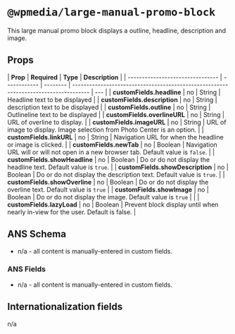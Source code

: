 # `@wpmedia/large-manual-promo-block`

This large manual promo block displays a outline, headline, description and image.

## Props

| **Prop**                         | **Required** | **Type** | **Description**                                                                      |
| -------------------------------- | ------------ | -------- | ------------------------------------------------------------------------------------ | --- |
| **customFields.headline**        | no           | String   | Headline text to be displayed                                                        |
| **customFields.description**     | no           | String   | description text to be displayed                                                     |
| **customFields.outline**         | no           | String   | Outlineline text to be displayed                                                     |
| **customFields.overlineURL**     | no           | String   | URL of overline to display.                                                          |
| **customFields.imageURL**        | no           | String   | URL of image to display. Image selection from Photo Center is an option.             |
| **customFields.linkURL**         | no           | String   | Navigation URL for when the headline or image is clicked.                            |
| **customFields.newTab**          | no           | Boolean  | Navigation URL will or will not open in a new browser tab. Default value is `false`. |
| **customFields.showHeadline**    | no           | Boolean  | Do or do not display the headline text. Default value is `true`.                     |
| **customFields.showDescription** | no           | Boolean  | Do or do not display the description text. Default value is `true`.                  |
| **customFields.showOverline**    | no           | Boolean  | Do or do not display the overline text. Default value is `true`                      |
| **customFields.showImage**       | no           | Boolean  | Do or do not display the image. Default value is `true`                              |     |
| **customFields.lazyLoad**        | no           | Boolean  | Prevent block display until when nearly in-view for the user. Default is false.      |

## ANS Schema

- n/a - all content is manually-entered in custom fields.

### ANS Fields

- n/a - all content is manually-entered in custom fields.

## Internationalization fields

n/a
